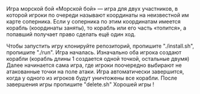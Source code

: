 Игра морской бой
«Морской бой» — игра для двух участников, в которой игроки по очереди называют координаты на неизвестной им карте соперника. Если у соперника по этим координатам имеется корабль (координаты заняты), то корабль или его часть «топится», а попавший получает право сделать ещё один ход.

Чтобы запустить игру клонируйте репозиторий, пропишите "./install.sh", пропишите "./run".
Игра началась. 
Изначально оба игрока создают корабли (корабль длины 1 создается одной точкой, остальные двумя)
Далее начинается сама игра, где игроки поочередно выбирают не атакованные точки на поле атаки.
Игра автоматически завершится, когда у одного из игроков будут уничтожены все корабли.
После завершения игры пропишите "delete.sh"
Хорошей игры !